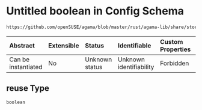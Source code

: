# Untitled boolean in Config Schema

```txt
https://github.com/openSUSE/agama/blob/master/rust/agama-lib/share/storage.model.schema.json#/$defs/filesystem/properties/reuse
```



| Abstract            | Extensible | Status         | Identifiable            | Custom Properties | Additional Properties | Access Restrictions | Defined In                                                                      |
| :------------------ | :--------- | :------------- | :---------------------- | :---------------- | :-------------------- | :------------------ | :------------------------------------------------------------------------------ |
| Can be instantiated | No         | Unknown status | Unknown identifiability | Forbidden         | Allowed               | none                | [storage.model.schema.json\*](storage.model.schema.json "open original schema") |

## reuse Type

`boolean`
